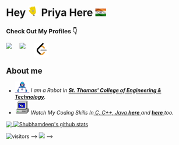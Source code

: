 
# Hey <img src="https://github.com/priya-172/priya-172/blob/main/to_be_used/wave.gif" width="29"> Priya Here <img src="https://github.com/priya-172/priya-172/blob/main/to_be_used/indian%20flag.jpg" width="29">
### Check Out My Profiles 👇
<a href="https://www.linkedin.com/in/priya-pramanick-06b41121b/">
  <img align="left" width="37px" src="https://cdn-icons-png.flaticon.com/512/174/174857.png" />
</a>

<a href="mailto:priyapramanick17@gmail.com">
  <img align="left" width="40px" src="https://cdn-icons-png.flaticon.com/512/281/281769.png" />
</a>
<a href="https://leetcode.com/priyapramanick_17/">
  <img align="left" width="40px" src="https://github.com/priya-172/priya-172/blob/main/to_be_used/leetcode.png" />
</a>
<br>
<br>

## About me

<p>
  <ul>
  <li>
  <img alt="GIF" src="https://github.com/priya-172/priya-172/blob/main/to_be_used/Developer.gif" width="40vw" />
    
  <em>
     I am a Robot In <a href="https://stcet.org/"> <b>
     St. Thomas' College of Engineering & Technology</b></a>.  
  </em>  
  </li>
    
   <li>
     <img alt="GIF" src="https://github.com/priya-172/priya-172/blob/main/to_be_used/PC.gif" width="40vw" />
  <em>
     Watch My Coding Skills In<ins> C, C++, Java </ins> <a href="https://github.com/priya-172"> <b>here</b> </a> and <a href="https://leetcode.com/priyapramanick_17/"> <b>here</b> </a> too.
  </em>  
  </li>
    
  </ul>
</p>
<a href="https://github.com/priya-172">
  <img align="center" src="https://github-readme-stats.vercel.app/api/top-langs/?username=priya-172&theme=dark&hide_langs_below=1" />
</a>
<a href="https://github.com/priya-172">
 <img align="center" src="https://github-readme-stats.vercel.app/api?username=priya-172&show_icons=true&theme=dark&line_height=34" alt="Shubhamdeep's github stats"/>
</a>



![visitors](https://visitor-badge.laobi.icu/badge?page_id=priya-172.priya-172) -->
![](https://komarev.com/ghpvc/?username=priya-172&color=green&style=flat-square) -->

<!--
**priya-172/priya-172** is a ✨ _special_ ✨ repository because its `README.md` (this file) appears on your GitHub profile.

Here are some ideas to get you started:

- 🔭 I’m currently working on ...
- 🌱 I’m currently learning ...
- 👯 I’m looking to collaborate on ...
- 🤔 I’m looking for help with ...
- 💬 Ask me about ...
- 📫 How to reach me: ...
- 😄 Pronouns: ...
- ⚡ Fun fact: ...
-->
